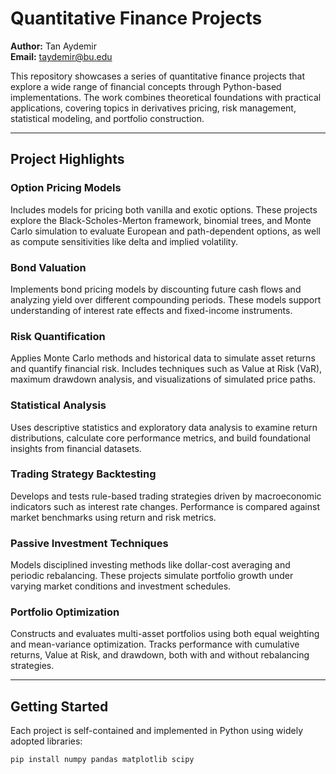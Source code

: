 # Quantitative Finance Projects

**Author:** Tan Aydemir  
**Email:** taydemir@bu.edu

This repository showcases a series of quantitative finance projects that explore a wide range of financial concepts through Python-based implementations. The work combines theoretical foundations with practical applications, covering topics in derivatives pricing, risk management, statistical modeling, and portfolio construction.

---

## Project Highlights

### Option Pricing Models
Includes models for pricing both vanilla and exotic options. These projects explore the Black-Scholes-Merton framework, binomial trees, and Monte Carlo simulation to evaluate European and path-dependent options, as well as compute sensitivities like delta and implied volatility.

### Bond Valuation
Implements bond pricing models by discounting future cash flows and analyzing yield over different compounding periods. These models support understanding of interest rate effects and fixed-income instruments.

### Risk Quantification
Applies Monte Carlo methods and historical data to simulate asset returns and quantify financial risk. Includes techniques such as Value at Risk (VaR), maximum drawdown analysis, and visualizations of simulated price paths.

### Statistical Analysis
Uses descriptive statistics and exploratory data analysis to examine return distributions, calculate core performance metrics, and build foundational insights from financial datasets.

### Trading Strategy Backtesting
Develops and tests rule-based trading strategies driven by macroeconomic indicators such as interest rate changes. Performance is compared against market benchmarks using return and risk metrics.

### Passive Investment Techniques
Models disciplined investing methods like dollar-cost averaging and periodic rebalancing. These projects simulate portfolio growth under varying market conditions and investment schedules.

### Portfolio Optimization
Constructs and evaluates multi-asset portfolios using both equal weighting and mean-variance optimization. Tracks performance with cumulative returns, Value at Risk, and drawdown, both with and without rebalancing strategies.

---

## Getting Started

Each project is self-contained and implemented in Python using widely adopted libraries:

```bash
pip install numpy pandas matplotlib scipy
